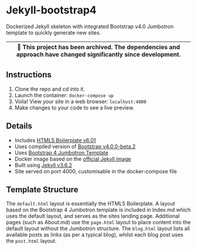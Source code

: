 # Jekyll-bootstrap4
Dockerized Jekyll skeleton with integrated Bootstrap v4.0 Jumbotron template to quickly generate new sites.

| 📁  This project has been archived. The dependencies and approach have changed significantly since development.   |
|-----------------------------------------|

## Instructions
1. Clone the repo and cd into it.
2. Launch the container: <code>docker-compose up</code>
3. Voila! View your site in a web browser:
<code>localhost:4000</code>
4. Make changes to your code to see a live preview.

## Details
- Includes [HTML5 Boilerplate v6.01](https://html5boilerplate.com/)
- Uses compiled version of [Bootstrap v4.0.0-beta.2](https://getbootstrap.com/)
- Uses [Bootstrap 4 Jumbotron Template](https://getbootstrap.com/docs/4.0/examples/jumbotron/)
- Docker image based on the [official Jekyll image](https://hub.docker.com/r/jekyll/jekyll/)
- Built using [Jekyll v3.6.2](https://jekyllrb.com/)
- Site served on port 4000, customisable in the docker-compose file

## Template Structure
The <code>default.html</code> layout is essentially the HTML5 Boilerplate. A layout based on the Bootstrap 4 Jumbotron template is included in Index.md which uses the default layout, and serves as the sites landing page. Additional pages (such as About.md) use the <code>page.html</code> layout to place content into the default layout without the Jumbotron structure. The <code>blog.html</code> layout lists all available posts as links (as per a typical blog), whilst each blog post uses the <code>post.html</code> layout.
